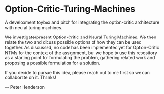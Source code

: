 # Option-Critic-Turing-Machines

A development toybox and pitch for integrating the option-critic architecture with neural turing machines.

We investigate/present Option-Critic and Neural Turing Machines. We then relate the two and dicuss possible options of how they can be used together. As discussed, no code has been implemented yet for Option-Critic NTMs for the context of the assignment, but we hope to use this repository as a starting point for formulating the problem, gathering related work and proposing a possible formulation for a solution. 


If you decide to pursue this idea, please reach out to me first so we can collaborate on it. Thanks!


-- Peter Henderson
